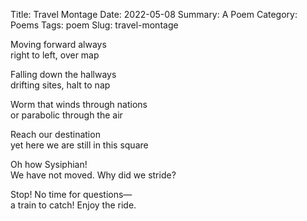 Title: Travel Montage
Date: 2022-05-08
Summary: A Poem
Category: Poems
Tags: poem
Slug: travel-montage

Moving forward always  
right to left, over map  
  
Falling down the hallways  
drifting sites, halt to nap  
  
Worm that winds through nations  
or parabolic through the air  
  
Reach our destination  
yet here we are still in this square  
  
Oh how Sysiphian!  
We have not moved. Why did we stride?  
  
Stop! No time for questions—  
a train to catch! Enjoy the ride.  
